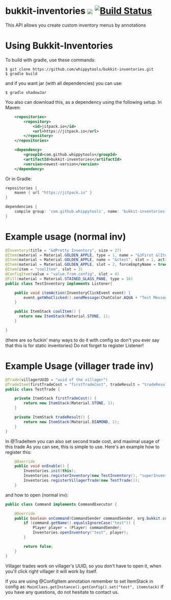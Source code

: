 # bukkit-inventories [![](https://jitpack.io/v/whippytools/bukkit-inventories.svg)](https://jitpack.io/#whippytools/bukkit-inventories) [![Build Status](https://travis-ci.org/whippytools/bukkit-inventories.svg?branch=master)](https://travis-ci.org/whippytools/bukkit-inventories)
This API allows you create custom inventory menus by annotations

# Using Bukkit-Inventories
To build with gradle, use these commands:
```shell
$ git clone https://github.com/whippytools/bukkit-inventories.git
$ gradle build
```
and if you want jar (with all dependencies) you can use:
```shell
$ gradle shadowJar
```
You also can download this, as a dependency using the following setup.
In Maven:
```xml
	<repositories>
		<repository>
		    <id>jitpack.io</id>
		    <url>https://jitpack.io</url>
		</repository>
	</repositories>
```

```xml
	<dependency>
	    <groupId>com.github.whippytools</groupId>
	    <artifactId>bukkit-inventories</artifactId>
	    <version>newest-version</version>
	</dependency>
```
Or in Gradle:
```gradle
repositories {
    maven { url "https://jitpack.io" }
}
```

```gradle
dependencies {
    compile group: 'com.github.whippytools', name: 'bukkit-inventories', version: 'newest-version'
}
```

# Example usage (normal inv)
```java
@Inventory(title = "&dPretty Inventory", size = 27)
@Item(material = Material.GOLDEN_APPLE, type = 1, name = "&3First &lItem", lore = {"&9AUUUU", "&kAUUU"}, slot = 0)
@Item(material = Material.GOLDEN_APPLE, name = "&ctest", slot = 1, action = "itemAction")
@Item(material = Material.GOLDEN_APPLE, slot = 2, forceEmptyName = true, forceEmptyLore = true)
@Item(item = "coolItem", slot = 3)
@ConfigItem(value = "value.from.config", slot = 4)
@Fill(material = Material.STAINED_GLASS_PANE, type = 16)
public class TestInventory implements Listener{

    public void itemAction(InventoryClickEvent event) {
        event.getWhoClicked().sendMessage(ChatColor.AQUA + "Test Message!!");
    }

    public ItemStack coolItem() {
      return new ItemStack(Material.STONE, 1);
    }

}
```
(there are so fuckin' many ways to do it with config so don't you ever say that this is for static inventories)
Do not forget to register Listener!

# Example Usage (villager trade inv)
```java
@Trade(villagerUUID = "uuid of the villager")
@TradeItem(firstTradeCost = "firstTradeCost", tradeResult = "tradeResult")
public class TestTrade {

    private ItemStack firstTradeCost() {
        return new ItemStack(Material.STONE, 1);
    }

    private ItemStack tradeResult() {
        return new ItemStack(Material.DIAMOND, 1);
    }
}
```
In @TradeItem you can also set second trade cost, and maximal usage of this trade
As you can see, this is simple to use. Here's an example how to register this:
```java
    @Override
    public void onEnable() {
        Inventories.init(this);
        Inventories.registerInventory(new TestInventory(), "superInventory");
        Inventories.registerVillagerTrade(new TestTrade());
    }
```
and how to open (normal inv):
```java
public class Command implements CommandExecutor {

    @Override
    public boolean onCommand(CommandSender commandSender, org.bukkit.command.Command command, String s, String[] strings) {
        if (command.getName().equalsIgnoreCase("test")) {
            Player player = (Player) commandSender;
            Inventories.openInventory("test", player);
        }

        return false;
    }
}
```
Villager trades work on villager's UUID, so you don't have to open it, when you'll click right villager it will work by itself.

If you are using @ConfigItem annotation remember to set ItemStack in config as: `MainClass.getInstance().getConfig().set("test", itemstack)`
If you have any questions, do not hesitate to contact us.
